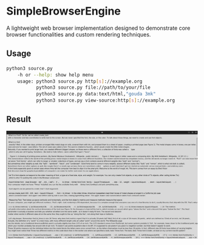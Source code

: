 # SimpleBrowserEngine

A lightweight web browser implementation designed to demonstrate core browser functionalities and custom rendering techniques.

## Usage

``````bash
python3 source.py
    -h or --help: show help menu
    usage: python3 source.py http[s]://example.org
           python3 source.py file://path/to/your/file
           python3 source.py data:text/html,"gouda 3mk"
           python3 source.py view-source:http[s]://example.org
``````
## Result
![](assets/image.png)
